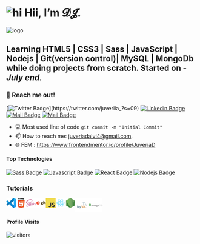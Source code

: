 # <img src="https://user-images.githubusercontent.com/1303154/88677602-1635ba80-d120-11ea-84d8-d263ba5fc3c0.gif" width="28px" alt="hi"> Hii, I’m 𝓓𝓙.

![logo](https://media2.giphy.com/media/jMP2QCz8VUFnN3HeiW/giphy.gif?cid=790b761117a24b6bd874b4e06dc6264f379d7708e71183fc&rid=giphy.gif&ct=g)

## Learning <b>HTML5 | CSS3 | Sass | JavaScript | Nodejs | Git(version control)| MySQL | MongoDb</b> while doing projects from scratch. Started on - <i> July end.</i>

### 📌 Reach me out!

[![Twitter Badge](https://img.shields.io/badge/-Twitter-1ca0f1?style=flat&labelColor=55b8e6&logo=twitter&logoColor=white&link=https://twitter.com/juveriia_)](https://twitter.com/juveriia_?s=09) [![Linkedin Badge](https://img.shields.io/badge/-LinkedIn-0e76a8?style=flat&labelColor=095070&logo=linkedin&logoColor=white)](https://www.linkedin.com/in/juveria-dalvi-89276321a) [![Mail Badge](https://img.shields.io/badge/-Instagram-9e3666?style=flat&labelColor=b3105c&logo=instagram&logoColor=white)](https://instagram.com/juveriia._) [![Mail Badge](https://img.shields.io/badge/-Juveria_Dalvi-d6d4d4?style=flat&labelColor=8c130d&logo=gmail&logoColor=white)](mailto:juveriadalvi4@gmail.com)

<!-- TODO: Add last video link -->

- :computer: Most used line of code `git commit -m "Initial Commit"`
- 📫 How to reach me: juveriadalvi4@gmail.com.
- 🌐 FEM : https://www.frontendmentor.io/profile/JuveriaD

#### Top Technologies

[![Sass Badge](https://img.shields.io/badge/-Sass-e0438d?style=for-the-badge&labelColor=black&logo=Sass&logoColor=ed006f)](https://github.com/JuveriaD/Newbie-Challenges) [![Javascript Badge](https://img.shields.io/badge/-Javascript-F0DB4F?style=for-the-badge&labelColor=black&logo=javascript&logoColor=F0DB4F)](#) [![React Badge](https://img.shields.io/badge/-React-61DBFB?style=for-the-badge&labelColor=black&logo=react&logoColor=61DBFB)](#) [![Nodejs Badge](https://img.shields.io/badge/-Nodejs-3C873A?style=for-the-badge&labelColor=black&logo=node.js&logoColor=3C873A)](#)

<!-- TODO: Make technologies links takes you to repositories -->

### Tutorials

<img align="left" alt="Visual Studio Code" width="26px" src="https://raw.githubusercontent.com/github/explore/80688e429a7d4ef2fca1e82350fe8e3517d3494d/topics/visual-studio-code/visual-studio-code.png" />

<img align="left" alt="HTML5" width="26px" src="https://raw.githubusercontent.com/github/explore/80688e429a7d4ef2fca1e82350fe8e3517d3494d/topics/html/html.png" />

<img align="left" alt="Sass" width="26px" src="https://raw.githubusercontent.com/github/explore/80688e429a7d4ef2fca1e82350fe8e3517d3494d/topics/sass/sass.png" />

<img align="left" alt="Git" width="26px" src="https://raw.githubusercontent.com/github/explore/80688e429a7d4ef2fca1e82350fe8e3517d3494d/topics/git/git.png" />

<img align="left" alt="JavaScript" width="26px" src="https://raw.githubusercontent.com/github/explore/80688e429a7d4ef2fca1e82350fe8e3517d3494d/topics/javascript/javascript.png" />

<img align="left" alt="React" width="26px" src="https://raw.githubusercontent.com/github/explore/80688e429a7d4ef2fca1e82350fe8e3517d3494d/topics/react/react.png" />

<img align="left" alt="Node.js" width="26px" src="https://raw.githubusercontent.com/github/explore/80688e429a7d4ef2fca1e82350fe8e3517d3494d/topics/nodejs/nodejs.png" />

<img align="left" alt="MySQL" width="36px" src="https://raw.githubusercontent.com/github/explore/80688e429a7d4ef2fca1e82350fe8e3517d3494d/topics/mysql/mysql.png" />

<img align="left" alt="MongoDB" width="36px" src="https://raw.githubusercontent.com/github/explore/80688e429a7d4ef2fca1e82350fe8e3517d3494d/topics/mongodb/mongodb.png" />

<br />
<br />

#### Profile Visits

![visitors](https://visitor-badge.glitch.me/badge?page_id=JuveriaD.JuveriaD)
